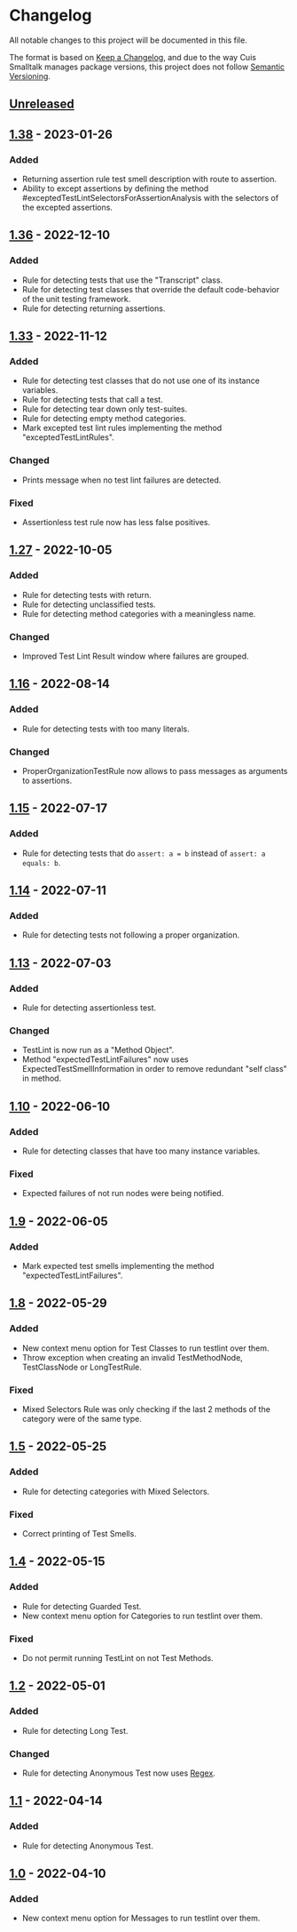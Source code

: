 # Changelog
All notable changes to this project will be documented in this file.

The format is based on [Keep a Changelog](https://keepachangelog.com/en/1.0.0/),
and due to the way Cuis Smalltalk manages package versions, this project does not follow [Semantic Versioning](https://semver.org/spec/v2.0.0.html).

## [Unreleased](https://github.com/Garuflax/cuis-testlint/compare/v1.38...HEAD)

## [1.38](https://github.com/Garuflax/cuis-testlint/compare/v1.36...v1.38) - 2023-01-26
### Added
- Returning assertion rule test smell description with route to assertion.
- Ability to except assertions by defining the method #exceptedTestLintSelectorsForAssertionAnalysis with the selectors of the excepted assertions.

## [1.36](https://github.com/Garuflax/cuis-testlint/compare/v1.33...v1.36) - 2022-12-10
### Added
- Rule for detecting tests that use the "Transcript" class.
- Rule for detecting test classes that override the default code-behavior of the unit testing framework.
- Rule for detecting returning assertions.

## [1.33](https://github.com/Garuflax/cuis-testlint/compare/v1.27...v1.33) - 2022-11-12
### Added
- Rule for detecting test classes that do not use one of its instance variables.
- Rule for detecting tests that call a test.
- Rule for detecting tear down only test-suites.
- Rule for detecting empty method categories.
- Mark excepted test lint rules implementing the method "exceptedTestLintRules".

### Changed
- Prints message when no test lint failures are detected.

### Fixed
- Assertionless test rule now has less false positives.

## [1.27](https://github.com/Garuflax/cuis-testlint/compare/v1.16...v1.27) - 2022-10-05
### Added
- Rule for detecting tests with return.
- Rule for detecting unclassified tests.
- Rule for detecting method categories with a meaningless name.

### Changed
- Improved Test Lint Result window where failures are grouped.

## [1.16](https://github.com/Garuflax/cuis-testlint/compare/v1.15...v1.16) - 2022-08-14
### Added
- Rule for detecting tests with too many literals.

### Changed
- ProperOrganizationTestRule now allows to pass messages as arguments to assertions.

## [1.15](https://github.com/Garuflax/cuis-testlint/compare/v1.14...v1.15) - 2022-07-17
### Added
- Rule for detecting tests that do ```assert: a = b``` instead of ```assert: a equals: b```.

## [1.14](https://github.com/Garuflax/cuis-testlint/compare/v1.13...v1.14) - 2022-07-11
### Added
- Rule for detecting tests not following a proper organization.

## [1.13](https://github.com/Garuflax/cuis-testlint/compare/v1.10...v1.13) - 2022-07-03
### Added
- Rule for detecting assertionless test.

### Changed
- TestLint is now run as a "Method Object".
- Method "expectedTestLintFailures" now uses ExpectedTestSmellInformation in order to remove redundant "self class" in method.

## [1.10](https://github.com/Garuflax/cuis-testlint/compare/v1.9...v1.10) - 2022-06-10
### Added
- Rule for detecting classes that have too many instance variables.

### Fixed
- Expected failures of not run nodes were being notified.

## [1.9](https://github.com/Garuflax/cuis-testlint/compare/v1.8...v1.9) - 2022-06-05
### Added
- Mark expected test smells implementing the method "expectedTestLintFailures".

## [1.8](https://github.com/Garuflax/cuis-testlint/compare/v1.5...v1.8) - 2022-05-29
### Added
- New context menu option for Test Classes to run testlint over them.
- Throw exception when creating an invalid TestMethodNode, TestClassNode or LongTestRule.

### Fixed
- Mixed Selectors Rule was only checking if the last 2 methods of the category were of the same type.

## [1.5](https://github.com/Garuflax/cuis-testlint/compare/v1.4...v1.5) - 2022-05-25
### Added
- Rule for detecting categories with Mixed Selectors.

### Fixed
- Correct printing of Test Smells.

## [1.4](https://github.com/Garuflax/cuis-testlint/compare/v1.2...v1.4) - 2022-05-15
### Added
- Rule for detecting Guarded Test.
- New context menu option for Categories to run testlint over them.

### Fixed
- Do not permit running TestLint on not Test Methods.

## [1.2](https://github.com/Garuflax/cuis-testlint/compare/v1.1...v1.2) - 2022-05-01
### Added
- Rule for detecting Long Test.

### Changed
- Rule for detecting Anonymous Test now uses [Regex](https://github.com/nmingotti/Cuis-Smalltalk-Regex).

## [1.1](https://github.com/Garuflax/cuis-testlint/compare/v1.0...v1.1) - 2022-04-14
### Added
- Rule for detecting Anonymous Test.

## [1.0](https://github.com/Garuflax/cuis-testlint/releases/tag/v1.0) - 2022-04-10
### Added
- New context menu option for Messages to run testlint over them.


